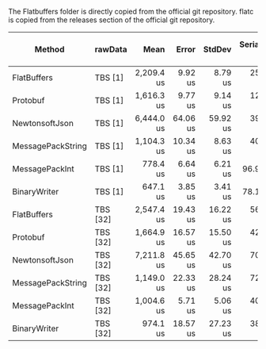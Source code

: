 The Flatbuffers folder is directly copied from the official git repository.
flatc is copied from the releases section of the official git repository.

|            Method |  rawData |       Mean |    Error |   StdDev | Serialized Size | Serialized [gzip] | Serialized [gzip-b64] |    Gen 0 |    Gen 1 |    Gen 2 |  Allocated |
|------------------ |--------- |-----------:|---------:|---------:|----------------:|------------------:|----------------------:|---------:|---------:|---------:|-----------:|
|       FlatBuffers | TBS  [1] | 2,209.4 us |  9.92 us |  8.79 us |       253.98 KB |          80.13 KB |             106.84 KB |  78.1250 |  70.3125 |  70.3125 |  293.09 KB |
|          Protobuf | TBS  [1] | 1,616.3 us |  9.77 us |  9.14 us |       126.71 KB |          42.35 KB |              56.47 KB | 197.2656 |  78.1250 |  39.0625 |  986.35 KB |
|    NewtonsoftJson | TBS  [1] | 6,444.0 us | 64.06 us | 59.92 us |       398.32 KB |          59.24 KB |              78.98 KB | 593.7500 | 515.6250 | 328.1250 | 2779.38 KB |
| MessagePackString | TBS  [1] | 1,104.3 us | 10.34 us |  8.63 us |       409.49 KB |          56.37 KB |              75.16 KB | 123.0469 | 123.0469 | 123.0469 |  819.77 KB |
|    MessagePackInt | TBS  [1] |   778.4 us |  6.64 us |  6.21 us |        96.93 KB |          49.94 KB |              66.59 KB |  92.7734 |  60.5469 |  30.2734 |  507.21 KB |
|      BinaryWriter | TBS  [1] |   647.1 us |  3.85 us |  3.41 us |        78.14 KB |          42.76 KB |              57.02 KB |  82.0313 |  41.0156 |  41.0156 |  334.64 KB |
|       FlatBuffers | TBS [32] | 2,547.4 us | 19.43 us | 16.22 us |       566.52 KB |         329.66 KB |             439.54 KB | 144.5313 | 136.7188 | 136.7188 |  605.62 KB |
|          Protobuf | TBS [32] | 1,664.9 us | 16.57 us | 15.50 us |       429.48 KB |         272.67 KB |             363.56 KB | 265.6250 | 212.8906 | 109.3750 | 1289.92 KB |
|    NewtonsoftJson | TBS [32] | 7,211.8 us | 45.65 us | 42.70 us |       701.08 KB |         282.26 KB |             376.34 KB | 867.1875 | 789.0625 | 492.1875 | 4299.71 KB |
| MessagePackString | TBS [32] | 1,149.0 us | 22.33 us | 28.24 us |       722.02 KB |         289.90 KB |             386.53 KB | 259.7656 | 207.0313 | 166.0156 | 1132.88 KB |
|    MessagePackInt | TBS [32] | 1,004.6 us |  5.71 us |  5.06 us |       409.46 KB |         274.56 KB |             366.08 KB | 123.0469 | 123.0469 | 123.0469 |  819.76 KB |
|      BinaryWriter | TBS [32] |   974.1 us | 18.57 us | 27.23 us |       380.91 KB |         266.44 KB |             355.26 KB | 341.7969 | 310.5469 | 309.5703 | 1406.09 KB |
